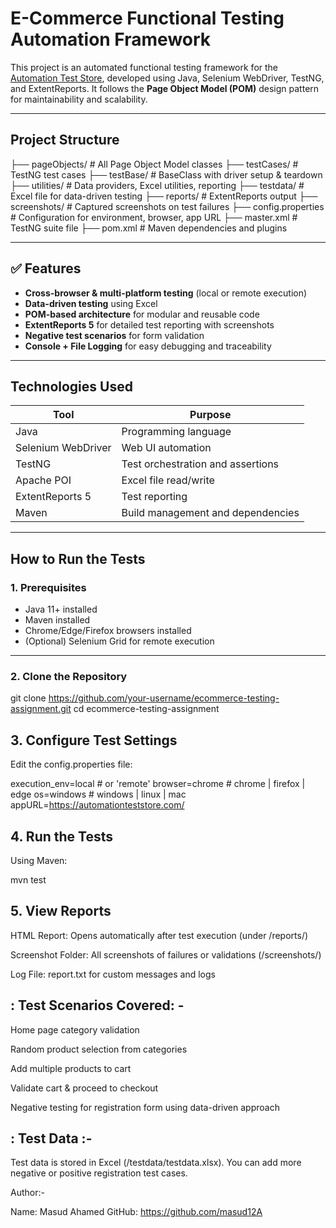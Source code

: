 #  E-Commerce Functional Testing Automation Framework

This project is an automated functional testing framework for the [Automation Test Store](https://automationteststore.com/), developed using Java, Selenium WebDriver, TestNG, and ExtentReports. It follows the **Page Object Model (POM)** design pattern for maintainability and scalability.

---

##  Project Structure

├── pageObjects/ # All Page Object Model classes
├── testCases/ # TestNG test cases
├── testBase/ # BaseClass with driver setup & teardown
├── utilities/ # Data providers, Excel utilities, reporting
├── testdata/ # Excel file for data-driven testing
├── reports/ # ExtentReports output
├── screenshots/ # Captured screenshots on test failures
├── config.properties # Configuration for environment, browser, app URL
├── master.xml # TestNG suite file
├── pom.xml # Maven dependencies and plugins



---

## ✅ Features

- **Cross-browser & multi-platform testing** (local or remote execution)
- **Data-driven testing** using Excel
- **POM-based architecture** for modular and reusable code
- **ExtentReports 5** for detailed test reporting with screenshots
- **Negative test scenarios** for form validation
- **Console + File Logging** for easy debugging and traceability

---

##  Technologies Used

| Tool               | Purpose                            |
|--------------------|-------------------------------------|
| Java               | Programming language                |
| Selenium WebDriver | Web UI automation                   |
| TestNG             | Test orchestration and assertions   |
| Apache POI         | Excel file read/write               |
| ExtentReports 5    | Test reporting                      |
| Maven              | Build management and dependencies   |

---

##  How to Run the Tests

### 1. Prerequisites

- Java 11+ installed
- Maven installed
- Chrome/Edge/Firefox browsers installed
- (Optional) Selenium Grid for remote execution

---

### 2. Clone the Repository

git clone https://github.com/your-username/ecommerce-testing-assignment.git
cd ecommerce-testing-assignment


## 3. Configure Test Settings
Edit the config.properties file:

execution_env=local      # or 'remote'
browser=chrome           # chrome | firefox | edge
os=windows               # windows | linux | mac
appURL=https://automationteststore.com/

## 4. Run the Tests
Using Maven:

mvn test


## 5. View Reports
HTML Report: Opens automatically after test execution (under /reports/)

Screenshot Folder: All screenshots of failures or validations (/screenshots/)

Log File: report.txt for custom messages and logs


: Test Scenarios Covered: -
-----------------------------

Home page category validation

Random product selection from categories

Add multiple products to cart

Validate cart & proceed to checkout

Negative testing for registration form using data-driven approach




: Test Data :-
-----------
Test data is stored in Excel (/testdata/testdata.xlsx). You can add more negative or positive registration test cases.


Author:-

Name: Masud Ahamed
GitHub: https://github.com/masud12A
